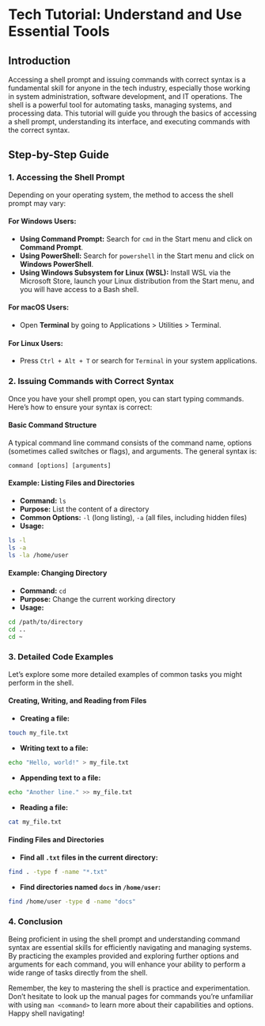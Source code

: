 # Tech Tutorial: Understand and Use Essential Tools

## Introduction

Accessing a shell prompt and issuing commands with correct syntax is a fundamental skill for anyone in the tech industry, especially those working in system administration, software development, and IT operations. The shell is a powerful tool for automating tasks, managing systems, and processing data. This tutorial will guide you through the basics of accessing a shell prompt, understanding its interface, and executing commands with the correct syntax.

## Step-by-Step Guide

### 1. Accessing the Shell Prompt

Depending on your operating system, the method to access the shell prompt may vary:

#### For Windows Users:
- **Using Command Prompt:** Search for `cmd` in the Start menu and click on **Command Prompt**.
- **Using PowerShell:** Search for `powershell` in the Start menu and click on **Windows PowerShell**.
- **Using Windows Subsystem for Linux (WSL):** Install WSL via the Microsoft Store, launch your Linux distribution from the Start menu, and you will have access to a Bash shell.

#### For macOS Users:
- Open **Terminal** by going to Applications > Utilities > Terminal.

#### For Linux Users:
- Press `Ctrl + Alt + T` or search for `Terminal` in your system applications.

### 2. Issuing Commands with Correct Syntax

Once you have your shell prompt open, you can start typing commands. Here’s how to ensure your syntax is correct:

#### Basic Command Structure

A typical command line command consists of the command name, options (sometimes called switches or flags), and arguments. The general syntax is:

```
command [options] [arguments]
```

#### Example: Listing Files and Directories

- **Command:** `ls`
- **Purpose:** List the content of a directory
- **Common Options:** `-l` (long listing), `-a` (all files, including hidden files)
- **Usage:** 

```bash
ls -l
ls -a
ls -la /home/user
```

#### Example: Changing Directory

- **Command:** `cd`
- **Purpose:** Change the current working directory
- **Usage:** 

```bash
cd /path/to/directory
cd ..
cd ~
```

### 3. Detailed Code Examples

Let’s explore some more detailed examples of common tasks you might perform in the shell.

#### Creating, Writing, and Reading from Files

- **Creating a file:**

```bash
touch my_file.txt
```

- **Writing text to a file:**

```bash
echo "Hello, world!" > my_file.txt
```

- **Appending text to a file:**

```bash
echo "Another line." >> my_file.txt
```

- **Reading a file:**

```bash
cat my_file.txt
```

#### Finding Files and Directories

- **Find all `.txt` files in the current directory:**

```bash
find . -type f -name "*.txt"
```

- **Find directories named `docs` in `/home/user`:**

```bash
find /home/user -type d -name "docs"
```

### 4. Conclusion

Being proficient in using the shell prompt and understanding command syntax are essential skills for efficiently navigating and managing systems. By practicing the examples provided and exploring further options and arguments for each command, you will enhance your ability to perform a wide range of tasks directly from the shell.

Remember, the key to mastering the shell is practice and experimentation. Don’t hesitate to look up the manual pages for commands you’re unfamiliar with using `man <command>` to learn more about their capabilities and options. Happy shell navigating!